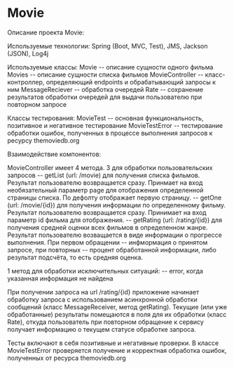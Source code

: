 # Movie

Описание проекта Movie:

Используемые технологии:
Spring (Boot, MVC, Test), JMS, Jackson (JSON), Log4j

Используемые классы:
Movie -- описание сущности одного фильма
Movies -- описание сущности списка фильмов
MovieController -- класс-контроллер, определяющий endpoints и обрабатывающий запросы к ним
MessageReciever -- обработка очередей
Rate -- сохранение результатов обработки очередей для выдачи пользователю при повторном запросе

Классы тестирования:
MovieTest -- основная функциональность, позитивное и негативное тестирование
MovieTestError -- тестирование обработки ошибок, полученных в процессе выполнения запросов к ресурсу themoviedb.org

Взаимодействие компонентов:

MovieController имеет 4 метода. 
3 для обработки пользовательских запросов
--  getList (url: /movie) для получения списка фильмов. Результат пользователю возвращается сразу. Принмает на вход необязательный параметр page для отображения определенной страницы списка. По дефолту отображает первую страницу.
-- getOne (url: /movie/{id}) для получения информации по определенному фильму. Результат пользователю возвращается сразу. Принимает на вход параметр id фильма для отображения.
-- getRating (url: /rating/{id}) для получения средней оценки всех фильмов в определенном жанре. Результат пользователю возващается в виде информации о прогрессе выполнения. При первом обращении -- инфмормация о принятом запросе, при повторных -- процент обработанной информации,
либо результат подсчёта, то есть средняя оценка.

1 метод для обработки исключительных ситуаций:
-- error, когда указанная информация не найдена

При получении запроса на url /rating/{id} приложение начинает обработку запроса с использованием асинхронной обработки сообщений (класс MessageReceiver, метод getRating). Текущие (или уже обработанные) результаты помещаются в поля для их обработки (класс Rate), откуда пользователь при повторном обращение к сервису получает информацию о текущем статусе обработке запроса.

Тесты включают в себя позитивные и негативные проверки. В классе MovieTestError проверяется получение и корректная обработка ошибок, полученных от ресурса themoviedb.org

